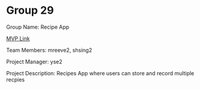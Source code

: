 # Group 29
Group Name: Recipe App

[MVP Link](https://docs.google.com/document/d/1SIIJ_-Z73mEwXn1yDJjVTQE1ZwGRgX2N5WFraz6MMOg/edit?usp=sharing)

Team Members: mreeve2, shsing2

Project Manager: yse2

Project Description: Recipes App where users can store and record multiple recpies
